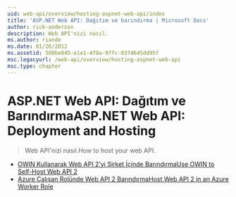 ```yaml
---
uid: web-api/overview/hosting-aspnet-web-api/index
title: 'ASP.NET Web API: Dağıtım ve barındırma | Microsoft Docs'
author: rick-anderson
description: Web API'nizi nasıl.
ms.author: riande
ms.date: 01/26/2012
ms.assetid: 500be045-e1e1-478a-97fc-0374645dd95f
msc.legacyurl: /web-api/overview/hosting-aspnet-web-api
msc.type: chapter
---
```

<a name="aspnet-web-api-deployment-and-hosting"></a><span data-ttu-id="4780f-103">ASP.NET Web API: Dağıtım ve Barındırma</span><span class="sxs-lookup"><span data-stu-id="4780f-103">ASP.NET Web API: Deployment and Hosting</span></span>
====================
> <span data-ttu-id="4780f-104">Web API'nizi nasıl.</span><span class="sxs-lookup"><span data-stu-id="4780f-104">How to host your web API.</span></span>


- [<span data-ttu-id="4780f-105">OWIN Kullanarak Web API 2’yi Şirket İçinde Barındırma</span><span class="sxs-lookup"><span data-stu-id="4780f-105">Use OWIN to Self-Host Web API 2</span></span>](use-owin-to-self-host-web-api.md)
- [<span data-ttu-id="4780f-106">Azure Çalışan Rolünde Web API 2 Barındırma</span><span class="sxs-lookup"><span data-stu-id="4780f-106">Host Web API 2 in an Azure Worker Role</span></span>](host-aspnet-web-api-in-an-azure-worker-role.md)
